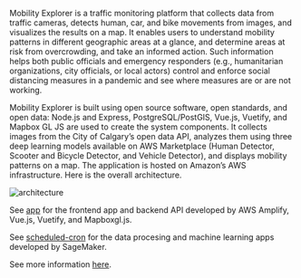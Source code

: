Mobility Explorer is a traffic monitoring platform that collects data from traffic cameras, detects human, car, and bike movements from images, and visualizes the results on a map. It enables users to understand mobility patterns in different geographic areas at a glance, and determine areas at risk from overcrowding, and take an informed action. Such information helps both public officials and emergency responders (e.g., humanitarian organizations, city officials, or local actors) control and enforce social distancing measures in a pandemic and see where measures are or are not working.

Mobility Explorer is built using open source software, open standards, and open data: Node.js and Express, PostgreSQL/PostGIS, Vue.js, Vuetify, and Mapbox GL JS are used to create the system components. It collects images from the City of Calgary’s open data API, analyzes them using three deep learning models available on AWS Marketplace (Human Detector, Scooter and Bicycle Detector, and Vehicle Detector), and displays mobility patterns on a map. The application is hosted on Amazon’s AWS infrastructure. Here is the overall architecture.

![architecture](https://user-images.githubusercontent.com/1274151/79393262-3acfa300-7f32-11ea-9559-8c1a3c9110ed.png)

See [app](https://github.com/mepa1363/mobility-explorer/tree/master/app) for the frontend app and backend API developed by AWS Amplify, Vue.js, Vuetify, and Mapboxgl.js.

See [scheduled-cron](https://github.com/mepa1363/mobility-explorer/tree/master/scheduled-cron) for the data procesing and machine learning apps developed by SageMaker.

See more information [here](https://devpost.com/software/mobility-explorer).
